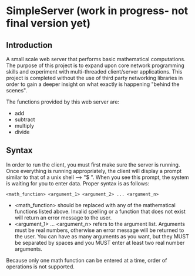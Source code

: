 # SimpleServer (work in progress- not final version yet)

## Introduction
A small scale web server that performs basic mathematical computations. The purpose of this project is to expand upon core network programming skills and experiment with multi-threaded client/server applications. This project is completed without the use of third party networking libraries in order to gain a deeper insight on what exactly is happening "behind the scenes".

The functions provided by this web server are:
* add
* subtract
* multiply
* divide

## Syntax
In order to run the client, you must first make sure the server is running. Once everything is running appropriately, the client will display a prompt similar to that of a unix shell --> "$ ". When you see this prompt, the system is waiting for you to enter data. Proper syntax is as follows:

```
<math_function> <argument_1> <argument_2> ... <argument_n>
```
* <math_function> should be replaced with any of the mathematical functions listed above. Invalid spelling or a function that does not exist will return an error message to the user.
* <argument_1> ... <argument_n> refers to the argument list. Arguments must be real numbers, otherwise an error message will be returned to the user. You can have as many arguments as you want, but they MUST be separated by spaces and you MUST enter at least two real number arguments.

Because only one math function can be entered at a time, order of operations is not supported.
